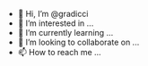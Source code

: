 - 👋 Hi, I’m @gradicci
- 👀 I’m interested in ...
- 🌱 I’m currently learning ...
- 💞️ I’m looking to collaborate on ...
- 📫 How to reach me ...

<!---
gradicci/gradicci is a ✨ special ✨ repository because its `README.md` (this file) appears on your GitHub profile.
You can click the Preview link to take a look at your changes.
--->
